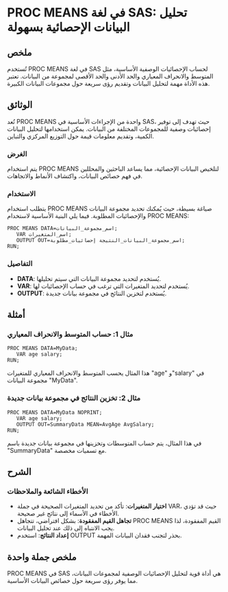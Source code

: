 <!--
Meta Description: # PROC MEANS في لغة SAS: تحليل البيانات الإحصائية بسهولة ## ملخص تُستخدم PROC MEANS في لغة SAS لحساب الإحصائيات الوصفية الأساسية، مثل المتوسط والانحرا...
Meta Keywords: البيانات, proc, means, sas, مجموعة
-->

# PROC MEANS في لغة SAS: تحليل البيانات الإحصائية بسهولة

## ملخص
تُستخدم PROC MEANS في لغة SAS لحساب الإحصائيات الوصفية الأساسية، مثل المتوسط والانحراف المعياري والحد الأدنى والحد الأقصى لمجموعة من البيانات. تعتبر هذه الأداة مهمة لتحليل البيانات وتقديم رؤى سريعة حول مجموعات البيانات الكبيرة.

## الوثائق
تُعد PROC MEANS واحدة من الإجراءات الأساسية في SAS، حيث تهدف إلى توفير إحصائيات وصفية للمجموعات المختلفة من البيانات. يمكن استخدامها لتحليل البيانات الكمية، وتقديم معلومات قيمة حول التوزيع المركزي والتباين.

### الغرض
يتم استخدام PROC MEANS لتلخيص البيانات الإحصائية، مما يساعد الباحثين والمحللين في فهم خصائص البيانات، واكتشاف الأنماط والاتجاهات.

### الاستخدام
يتطلب استخدام PROC MEANS صياغة بسيطة، حيث يُمكنك تحديد مجموعة البيانات والإحصائيات المطلوبة. فيما يلي البنية الأساسية لاستخدام PROC MEANS:

```sas
PROC MEANS DATA=اسم_مجموعة_البيانات;
   VAR اسم_المتغيرات;
   OUTPUT OUT=اسم_مجموعة_البيانات_النتيجة إحصائيات_مطلوبة;
RUN;
```

### التفاصيل
- **DATA**: يُستخدم لتحديد مجموعة البيانات التي سيتم تحليلها.
- **VAR**: يُستخدم لتحديد المتغيرات التي ترغب في حساب الإحصائيات لها.
- **OUTPUT**: يُستخدم لتخزين النتائج في مجموعة بيانات جديدة.

## أمثلة
### مثال 1: حساب المتوسط والانحراف المعياري
```sas
PROC MEANS DATA=MyData;
   VAR age salary;
RUN;
```
هذا المثال يحسب المتوسط والانحراف المعياري للمتغيرات "age" و"salary" في مجموعة البيانات "MyData".

### مثال 2: تخزين النتائج في مجموعة بيانات جديدة
```sas
PROC MEANS DATA=MyData NOPRINT;
   VAR age salary;
   OUTPUT OUT=SummaryData MEAN=AvgAge AvgSalary;
RUN;
```
في هذا المثال، يتم حساب المتوسطات وتخزينها في مجموعة بيانات جديدة باسم "SummaryData" مع تسميات مخصصة.

## الشرح
### الأخطاء الشائعة والملاحظات
- **اختيار المتغيرات**: تأكد من تحديد المتغيرات الصحيحة في جملة VAR، حيث قد تؤدي الأخطاء في الأسماء إلى نتائج غير صحيحة.
- **تجاهل القيم المفقودة**: بشكل افتراضي، تتجاهل PROC MEANS القيم المفقودة، لذا يجب الانتباه إلى ذلك عند تحليل البيانات.
- **إعداد النتائج**: استخدم OUTPUT بحذر لتجنب فقدان البيانات المهمة.

## ملخص جملة واحدة
PROC MEANS في SAS هي أداة قوية لتحليل الإحصائيات الوصفية لمجموعات البيانات، مما يوفر رؤى سريعة حول خصائص البيانات الأساسية.